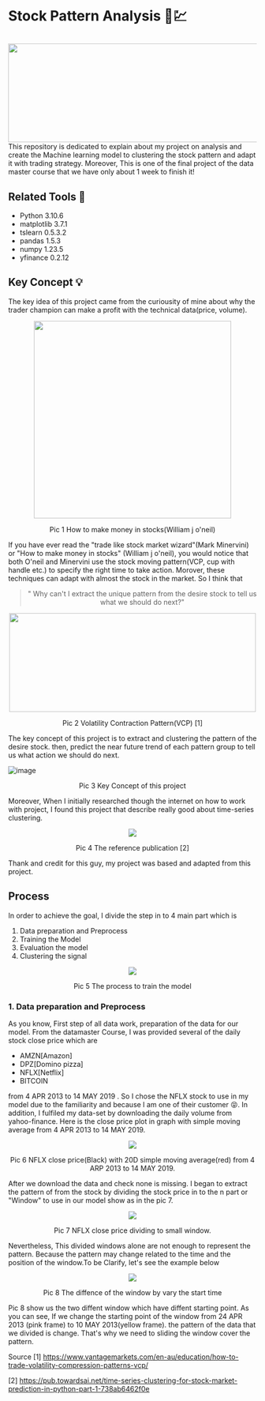 #  Stock Pattern Analysis :money_with_wings::chart: </p>
<img src="https://user-images.githubusercontent.com/112334326/228930065-efd1f97d-f843-46d4-96db-8b0527d3bb4d.png"  width="1200" height="200" />
This repository is dedicated to explain about my project on analysis and create the Machine learning model to clustering the stock pattern and adapt it with trading strategy. Moreover, This is one of the final project of the data master course that we have only about 1 week to finish it!

## Related Tools :toolbox:
- Python 3.10.6
- matplotlib 3.7.1
- tslearn 0.5.3.2
- pandas 1.5.3
- numpy 1.23.5
- yfinance  0.2.12

## Key Concept :bulb:
<p>The key idea of this project came from the curiousity of mine about why the trader champion can make a profit with the technical data(price, volume). 
  <p align="center">
<img src="https://user-images.githubusercontent.com/112334326/228923597-09f7e839-81c2-44b5-9a86-d3dbf0dc6512.png"  width="400" height="400" />

  </p>
 <p align="center"> Pic 1 How to make  money in stocks(William j o'neil)</p>
  If you have ever read the "trade like stock market wizard"(Mark Minervini) or  "How to make money in stocks" (William j o'neil), you would notice that both O'neil and Minervini use the stock moving pattern(VCP, cup with handle etc.) to specify the right time to take action. Morover, these techniques can adapt with almost the stock in the market. So I think that </p>
  
  >  <p align="center">" Why can't I extract the unique pattern from the desire stock to tell us what we should do next?"</p>
  <p align="center">
  <img src="https://user-images.githubusercontent.com/112334326/228928324-19ed0c5a-23b7-4c5a-9eec-67510a369968.png"  width="500" height="200" />
  </p>
 <p align="center"> Pic 2 Volatility Contraction Pattern(VCP) [1]</p>



The key concept of this project is to extract and clustering the pattern of the desire stock. then, predict the near future trend of each pattern group to tell us what action we should do next.

![image](https://user-images.githubusercontent.com/112334326/228920903-5ca2686e-1f89-4a64-b75d-3a70a2b35499.png)
 <p align="center"> Pic 3 Key Concept of this project </p>
 Moreover, When I initially researched though the internet on how to work with project, I found this project that describe really good about time-series clustering. 
  <p align="center"> 
  <img src="https://user-images.githubusercontent.com/112334326/229558407-1ec52274-115e-4923-bb85-5f1b54a3e825.png"  />
  </p>
   <p align="center"> Pic 4 The reference publication  [2]</p>
 Thank and credit for this guy, my project was based and adapted from this project.
 

## Process
In order to achieve the goal, I divide the step in to 4 main part which is
1. Data preparation and Preprocess
2. Training the Model
3. Evaluation the model
4. Clustering the signal 

<p align="center">
  <img src="https://user-images.githubusercontent.com/112334326/229153654-eeebc56b-c1d9-40b7-b1b9-ccba30821c23.png"   />
</p>
 <p align="center"> Pic 5 The process to train the model</p>
 
### 1. Data preparation and Preprocess
As you know, First step of all data work, preparation of the data for our model. From the datamaster Course, I was provided several of the daily stock close price which are 
- AMZN[Amazon]
- DPZ[Domino pizza]
- NFLX[Netflix] 
- BITCOIN 

from 4 APR 2013 to 14 MAY 2019 . So I chose the NFLX stock to use in my model due to the familiarity and because I am one of their customer :stuck_out_tongue_closed_eyes:. In addition, I fulfiled my data-set by downloading the daily volume from yahoo-finance. Here is the close price plot in graph with simple moving average from 4 APR 2013 to 14 MAY 2019.
<p align="center">
  <img src="https://user-images.githubusercontent.com/112334326/229566739-c39fba4e-ff22-4356-9683-748e157a7e9a.png"   />
</p>
 <p align="center"> Pic 6 NFLX close price(Black) with 20D simple moving average(red) from 4 ARP 2013 to 14 MAY 2019.</p>
After we download the data and check none is missing. I began to extract the pattern of from the stock by dividing the stock price in to the n part or "Window" to use in our model show as in the pic 7.

<p align="center">
  <img src="https://user-images.githubusercontent.com/112334326/229568008-b67dd63e-4d86-4725-bb03-35773b60beb9.png"   />
</p>
 <p align="center"> Pic 7 NFLX close price dividing to small window.</p>
Nevertheless, This divided windows alone are not enough to represent the pattern. Because the pattern may change related to the time and the position of the window.To be Clarify, let's see the example below

<p align="center">
  <img src="https://user-images.githubusercontent.com/112334326/229572508-b5f95546-fafb-4e39-a25a-6677cb567ade.png"   />
</p>
 <p align="center"> Pic 8 The diffence of the window by vary the start time</p>
 
 Pic 8 show us the two diffent window which have diffent starting point. As you can see, If we change the starting point of the window from 24 APR 2013 (pink frame) to 10 MAY 2013(yellow frame). the pattern of the data that we divided is change. That's why we need to sliding the window cover the pattern.



Source
[1] https://www.vantagemarkets.com/en-au/education/how-to-trade-volatility-compression-patterns-vcp/

[2] https://pub.towardsai.net/time-series-clustering-for-stock-market-prediction-in-python-part-1-738ab6462f0e
